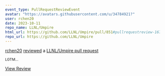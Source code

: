 ```yaml
---
event_type: PullRequestReviewEvent
avatar: "https://avatars.githubusercontent.com/u/34784921?"
user: rchen20
date: 2023-10-11
repo_name: LLNL/Umpire
html_url: https://github.com/LLNL/Umpire/pull/851#pullrequestreview-1672710289
repo_url: https://github.com/LLNL/Umpire
---
```


<a href='https://github.com/rchen20' target='_blank'>rchen20</a> <a href='https://github.com/LLNL/Umpire/pull/851#pullrequestreview-1672710289' target='_blank'>reviewed</a> a <a href='https://github.com/LLNL/Umpire/pull/851' target='_blank'>LLNL/Umpire pull request</a>

<small>LGTM...</small>

<a href='https://github.com/LLNL/Umpire/pull/851#pullrequestreview-1672710289' target='_blank'>View Review</a>